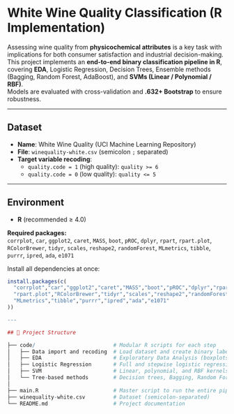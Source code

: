 # White Wine Quality Classification (R Implementation)

Assessing wine quality from **physicochemical attributes** is a key task with implications for both consumer satisfaction and industrial decision-making.  
This project implements an **end-to-end binary classification pipeline in R**, covering **EDA**, Logistic Regression, Decision Trees, Ensemble methods (Bagging, Random Forest, AdaBoost), and **SVMs (Linear / Polynomial / RBF)**.  
Models are evaluated with cross-validation and **.632+ Bootstrap** to ensure robustness.

---

## Dataset

- **Name**: White Wine Quality (UCI Machine Learning Repository)  
- **File**: `winequality-white.csv` (semicolon `;` separated)  
- **Target variable recoding**:  
  - `quality.code = 1` (high quality): `quality >= 6`  
  - `quality.code = 0` (low quality): `quality <= 5`  

---

## Environment

- **R** (recommended ≥ 4.0)

**Required packages:**  
`corrplot`, `car`, `ggplot2`, `caret`, `MASS`, `boot`, `pROC`, `dplyr`, `rpart`, `rpart.plot`, `RColorBrewer`, `tidyr`, `scales`, `reshape2`, `randomForest`, `MLmetrics`, `tibble`, `purrr`, `ipred`, `ada`, `e1071`

Install all dependencies at once:
```r
install.packages(c(
  "corrplot","car","ggplot2","caret","MASS","boot","pROC","dplyr","rpart",
  "rpart.plot","RColorBrewer","tidyr","scales","reshape2","randomForest",
  "MLmetrics","tibble","purrr","ipred","ada","e1071"
))

---

## 📂 Project Structure

├── code/                         # Modular R scripts for each step
│   ├── Data import and recoding  # Load dataset and create binary labels
│   ├── EDA                       # Exploratory Data Analysis (boxplots, KDE, QQ plots, correlation)
│   ├── Logistic Regression       # Full and stepwise logistic regression with CV and bootstrap
│   ├── SVM                       # Linear, polynomial, and RBF kernels (2D & full features)
│   └── Tree-based methods        # Decision trees, Bagging, Random Forest, AdaBoost
│
├── main.R                        # Master script to run the entire pipeline
├── winequality-white.csv         # Dataset (semicolon-separated)
└── README.md                     # Project documentation
